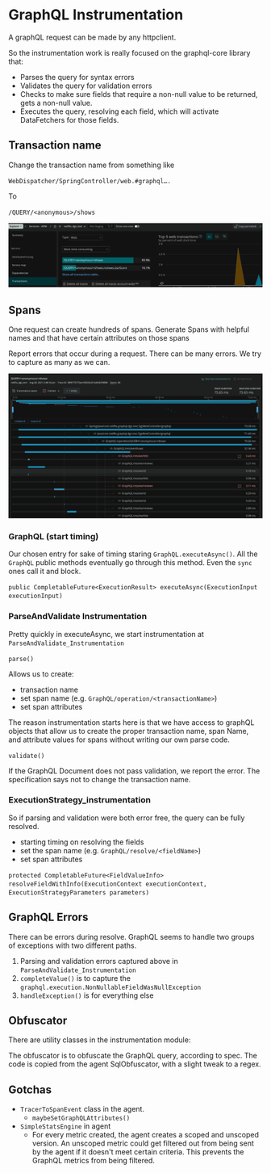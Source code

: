 GraphQL Instrumentation
=======================

A graphQL request can be made by any httpclient. 

So the instrumentation work is really focused on the graphql-core library that:

* Parses the query for syntax errors
* Validates the query for validation errors
* Checks to make sure  fields that require a non-null value to be returned, gets  a non-null value.
* Executes the query, resolving each field, which will activate DataFetchers for those fields.

## Transaction name

Change the transaction name from something like

`WebDispatcher/SpringController/web.#graphql….`

To

`/QUERY/<anonymous>/shows`

![](transactionView.png)

## Spans

One request can create hundreds of spans. Generate Spans with helpful names and that have certain attributes on those spans

Report errors that occur during a request. There can be many errors.  We try to capture as many as we can.

![](distributedTraceView.png)

### GraphQL (start timing)

Our chosen entry for sake of timing staring `GraphQL.executeAsync()`.  All the `GraphQL` public methods eventually go
through this method.  Even the `sync` ones call it and block.

`public CompletableFuture<ExecutionResult> executeAsync(ExecutionInput executionInput)`

### ParseAndValidate Instrumentation

Pretty quickly in executeAsync, we start instrumentation at `ParseAndValidate_Instrumentation`

`parse()`

Allows us to create:

* transaction name
* set span name (e.g. `GraphQL/operation/<transactionName>`)
* set span attributes

The reason instrumentation starts here is that we have access to graphQL objects that allow us to create the proper
transaction name, span Name, and attribute values for spans without writing our own parse code.

`validate()`

If the GraphQL Document does not pass validation, we report the error.
The specification says not to change the transaction name.

### ExecutionStrategy_instrumentation

So if parsing and validation were both error free, the query can be fully resolved.

* starting timing on resolving the fields
* set the span name (e.g. `GraphQL/resolve/<fieldName>`)
* set span attributes

`protected CompletableFuture<FieldValueInfo> resolveFieldWithInfo(ExecutionContext executionContext, ExecutionStrategyParameters parameters)`

## GraphQL Errors

There can be errors during resolve. GraphQL seems to handle two groups of exceptions with two different paths.

1. Parsing and validation errors captured above in `ParseAndValidate_Instrumentation`
2. `completeValue()` is to capture the `graphql.execution.NonNullableFieldWasNullException`
3. `handleException()` is for everything else

## Obfuscator

There are utility classes in the instrumentation module:

The obfuscator is to obfuscate the GraphQL query, according to spec. 
The code is copied from the agent SqlObfuscator, with a slight tweak to a regex.  

## Gotchas

* `TracerToSpanEvent` class in the agent. 
  * `maybeSetGraphQLAttributes()`
* `SimpleStatsEngine` in agent 
  * For every metric created, the agent creates a scoped and unscoped version. 
  An unscoped metric could get filtered out from being sent by the agent if it doesn't meet certain criteria. 
  This prevents the GraphQL metrics from being filtered.